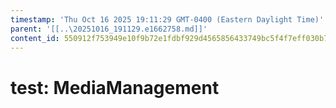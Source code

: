 ```yaml
---
timestamp: 'Thu Oct 16 2025 19:11:29 GMT-0400 (Eastern Daylight Time)'
parent: '[[..\20251016_191129.e1662758.md]]'
content_id: 550912f753949e10f9b72e1fdbf929d4565856433749bc5f4f7eff030b7bc36b
---
```


# test: MediaManagement
